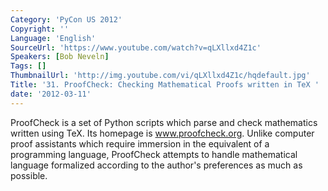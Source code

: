 ```yaml
---
Category: 'PyCon US 2012'
Copyright: ''
Language: 'English'
SourceUrl: 'https://www.youtube.com/watch?v=qLXllxd4Z1c'
Speakers: [Bob Neveln]
Tags: []
ThumbnailUrl: 'http://img.youtube.com/vi/qLXllxd4Z1c/hqdefault.jpg'
Title: '31. ProofCheck: Checking Mathematical Proofs written in TeX '
date: '2012-03-11'
---
```

ProofCheck is a set of Python scripts which parse and check mathematics
written using TeX. Its homepage is www.proofcheck.org. Unlike computer proof
assistants which require immersion in the equivalent of a programming
language, ProofCheck attempts to handle mathematical language formalized
according to the author's preferences as much as possible.

